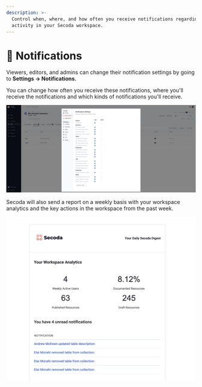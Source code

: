 ```yaml
---
description: >-
  Control when, where, and how often you receive notifications regarding the
  activity in your Secoda workspace.
---
```


# 🔔 Notifications

Viewers, editors, and admins can change their notification settings by going to **Settings -> Notifications.**&#x20;

You can change how often you receive these notifications, where you'll receive the notifications and which kinds of notifications you'll receive.&#x20;

![](<.gitbook/assets/Screen Shot 2022-04-10 at 11.46.38 AM.png>)

Secoda will also send a report on a weekly basis with your workspace analytics and the key actions in the workspace from the past week.

![](<.gitbook/assets/Screen Shot 2022-04-10 at 11.48.23 AM.png>)



